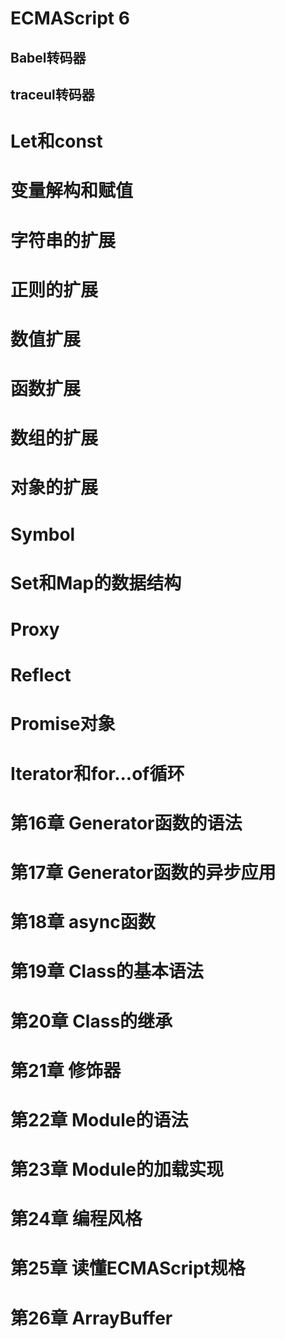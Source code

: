 # ECMAScript 6

## Babel转码器

## traceul转码器

# Let和const

# 变量解构和赋值

# 字符串的扩展

# 正则的扩展

# 数值扩展

# 函数扩展

# 数组的扩展

# 对象的扩展

# Symbol

# Set和Map的数据结构

# Proxy

# Reflect

# Promise对象

# Iterator和for...of循环

# 第16章 Generator函数的语法

# 第17章 Generator函数的异步应用

# 第18章 async函数

# 第19章 Class的基本语法

# 第20章 Class的继承

# 第21章 修饰器

# 第22章 Module的语法

# 第23章 Module的加载实现

# 第24章 编程风格

# 第25章 读懂ECMAScript规格

# 第26章 ArrayBuffer